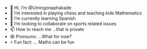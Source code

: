 - 👋 Hi, I’m @Umingonaphakade
- 👀 I’m interested in playing chess and teaching kids Mathematics
- 🌱 I’m currently learning Spanish
- 💞️ I’m looking to collaborate on sports related issues
- 📫 How to reach me ...that is private
- 😄 Pronouns: ...What for now?
- ⚡ Fun fact: ... Maths can be fun

<!---
Umingonaphakade/Umingonaphakade is a ✨ special ✨ repository because its `README.md` (this file) appears on your GitHub profile.
You can click the Preview link to take a look at your changes.
--->
